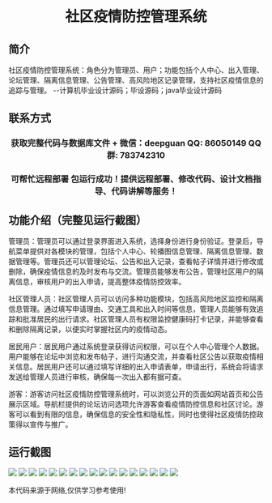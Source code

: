 <p><h1 align="center">社区疫情防控管理系统</h1></p>

## 简介
社区疫情防控管理系统：角色分为管理员、用户；功能包括个人中心、出入管理、论坛管理、隔离信息管理、公告管理、高风险地区记录管理，支持社区疫情信息的追踪与管理。    --计算机毕业设计源码；毕设源码；java毕业设计源码


## 联系方式
<p><h3 align="center">获取完整代码与数据库文件 + 微信：deepguan QQ: 86050149 QQ群: 783742310</h3></p>
<p><h3 align="center">可帮忙远程部署 包运行成功！提供远程部署、修改代码、设计文档指导、代码讲解等服务！</h3></p>

## 功能介绍（完整见运行截图）
管理员：管理员可以通过登录界面进入系统，选择身份进行身份验证。登录后，导航菜单提供对各模块的管理，包括个人中心、轮播图信息管理、隔离信息管理、数据管理等。管理员还可以管理论坛、公告和出入记录，查看帖子详情并进行修改或删除，确保疫情信息的及时发布与交流。管理员能够发布公告，管理社区用户的隔离信息，审核用户的出入申请，提高整体疫情防控效率。

社区管理人员：社区管理人员可以访问多种功能模块，包括高风险地区监控和隔离信息管理。通过填写申请理由、交通工具和出入时间等信息，管理人员能够有效追踪和批准居民的出行请求。社区管理人员有权限监控健康码打卡记录，并能够查看和删除隔离记录，以便实时掌握社区内的疫情动态。

居民用户：居民用户通过系统登录获得访问权限，可以在个人中心管理个人数据。用户能够在论坛中浏览和发布帖子，进行沟通交流，并查看社区公告以获取疫情相关信息。居民用户还可以通过填写详细的出入申请表单，申请出行，系统会将请求发送给管理人员进行审核，确保每一次出入都有据可查。

游客：游客访问社区疫情防控管理系统时，可以浏览公开的页面如网站首页和公告展示区域。导航栏提供的论坛访问选项允许游客查看疫情防控信息和社区讨论。游客可以看到有限的信息，确保信息的安全性和隐私性，同时也使得社区疫情防控政策得以宣传与推广。


## 运行截图
![](https://bs-1329754181.cos.ap-shanghai.myqcloud.com/ssm/CommunityEpidemicPreventionManagementSystem/img/001.jpg)
![](https://bs-1329754181.cos.ap-shanghai.myqcloud.com/ssm/CommunityEpidemicPreventionManagementSystem/img/002.jpg)
![](https://bs-1329754181.cos.ap-shanghai.myqcloud.com/ssm/CommunityEpidemicPreventionManagementSystem/img/003.jpg)
![](https://bs-1329754181.cos.ap-shanghai.myqcloud.com/ssm/CommunityEpidemicPreventionManagementSystem/img/004.jpg)
![](https://bs-1329754181.cos.ap-shanghai.myqcloud.com/ssm/CommunityEpidemicPreventionManagementSystem/img/005.jpg)
![](https://bs-1329754181.cos.ap-shanghai.myqcloud.com/ssm/CommunityEpidemicPreventionManagementSystem/img/006.jpg)
![](https://bs-1329754181.cos.ap-shanghai.myqcloud.com/ssm/CommunityEpidemicPreventionManagementSystem/img/007.jpg)
![](https://bs-1329754181.cos.ap-shanghai.myqcloud.com/ssm/CommunityEpidemicPreventionManagementSystem/img/008.jpg)
![](https://bs-1329754181.cos.ap-shanghai.myqcloud.com/ssm/CommunityEpidemicPreventionManagementSystem/img/009.jpg)
![](https://bs-1329754181.cos.ap-shanghai.myqcloud.com/ssm/CommunityEpidemicPreventionManagementSystem/img/010.jpg)
![](https://bs-1329754181.cos.ap-shanghai.myqcloud.com/ssm/CommunityEpidemicPreventionManagementSystem/img/011.jpg)
![](https://bs-1329754181.cos.ap-shanghai.myqcloud.com/ssm/CommunityEpidemicPreventionManagementSystem/img/012.jpg)
![](https://bs-1329754181.cos.ap-shanghai.myqcloud.com/ssm/CommunityEpidemicPreventionManagementSystem/img/013.jpg)
![](https://bs-1329754181.cos.ap-shanghai.myqcloud.com/ssm/CommunityEpidemicPreventionManagementSystem/img/014.jpg)
![](https://bs-1329754181.cos.ap-shanghai.myqcloud.com/ssm/CommunityEpidemicPreventionManagementSystem/img/015.jpg)
![](https://bs-1329754181.cos.ap-shanghai.myqcloud.com/ssm/CommunityEpidemicPreventionManagementSystem/img/016.jpg)
![](https://bs-1329754181.cos.ap-shanghai.myqcloud.com/ssm/CommunityEpidemicPreventionManagementSystem/img/017.jpg)

<p>本代码来源于网络,仅供学习参考使用!</p>
